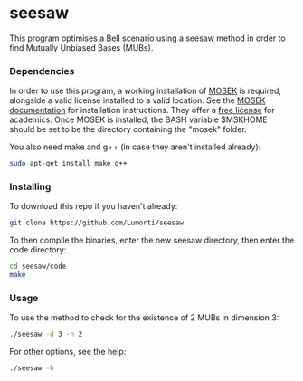 # seesaw

This program optimises a Bell scenario using a seesaw method in order to find Mutually Unbiased Bases (MUBs).

### Dependencies

In order to use this program, a working installation of [MOSEK](https://www.mosek.com/products/mosek/) is required, alongside a valid license installed to a valid location. See the [MOSEK documentation](https://docs.mosek.com/9.2/install/installation.html) for installation instructions. They offer a [free license](https://www.mosek.com/products/academic-licenses/) for academics. Once MOSEK is installed, the BASH variable $MSKHOME should be set to be the directory containing the "mosek" folder.

You also need make and g++ (in case they aren't installed already):
```bash
sudo apt-get install make g++
```

### Installing

To download this repo if you haven't already:
```bash
git clone https://github.com/Lumorti/seesaw
```

To then compile the binaries, enter the new seesaw directory, then enter the code directory:
```bash
cd seesaw/code
make
```

### Usage

To use the method to check for the existence of 2 MUBs in dimension 3:
```bash
./seesaw -d 3 -n 2
```

For other options, see the help:
```bash
./seesaw -h
```

